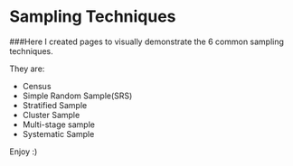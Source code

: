 Sampling Techniques
===================
###Here I created pages to visually demonstrate the 6 common sampling techniques.

They are:
* Census
* Simple Random Sample(SRS)
* Stratified Sample
* Cluster Sample
* Multi-stage sample
* Systematic Sample

Enjoy :)
